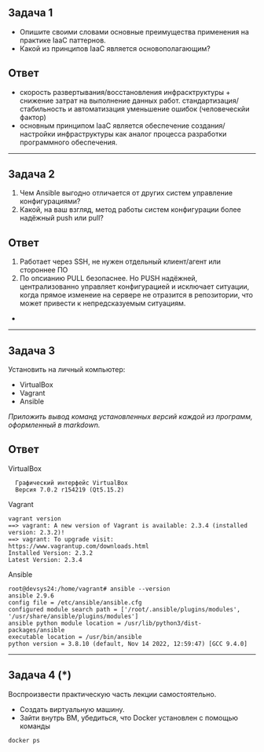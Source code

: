 
## Задача 1

- Опишите своими словами основные преимущества применения на практике IaaC паттернов.
- Какой из принципов IaaC является основополагающим?

## Ответ
- скорость развертывания/восстановления инфрасктруктуры + снижение затрат на выполнение данных работ.
стандартизация/стабильность и автоматизация
уменьшение ошибок (человеческйи фактор)
- основным принципом IaaC является обеспечение создания/настройки инфраструктуры как аналог процесса разработки программного обеспечения. 
___
## Задача 2
1. Чем Ansible выгодно отличается от других систем управление конфигурациями?
2. Какой, на ваш взгляд, метод работы систем конфигурации более надёжный push или pull?
## Ответ
1. Работает через SSH, не нужен отдельный клиент/агент  или стороннее ПО
2. По опсианию PULL безопаснее. Но PUSH надёжней, централизованно управляет конфигурацией и исключает ситуации, когда прямое изменеие
на сервере не отразится в репозитории, что может привести к непредсказуемым ситуациям.
- 
___

## Задача 3

Установить на личный компьютер:

- VirtualBox
- Vagrant
- Ansible

*Приложить вывод команд установленных версий каждой из программ, оформленный в markdown.*
## Ответ
VirtualBox

      Графический интерфейс VirtualBox
      Версия 7.0.2 r154219 (Qt5.15.2)
Vagrant

    vagrant version 
    ==> vagrant: A new version of Vagrant is available: 2.3.4 (installed version: 2.3.2)!
    ==> vagrant: To upgrade visit: https://www.vagrantup.com/downloads.html
    Installed Version: 2.3.2
    Latest Version: 2.3.4
Ansible

    root@devsys24:/home/vagrant# ansible --version
    ansible 2.9.6
    config file = /etc/ansible/ansible.cfg
    configured module search path = ['/root/.ansible/plugins/modules', '/usr/share/ansible/plugins/modules']
    ansible python module location = /usr/lib/python3/dist-packages/ansible
    executable location = /usr/bin/ansible
    python version = 3.8.10 (default, Nov 14 2022, 12:59:47) [GCC 9.4.0]

___

## Задача 4 (*)

Воспроизвести практическую часть лекции самостоятельно.

- Создать виртуальную машину.
- Зайти внутрь ВМ, убедиться, что Docker установлен с помощью команды
```
docker ps